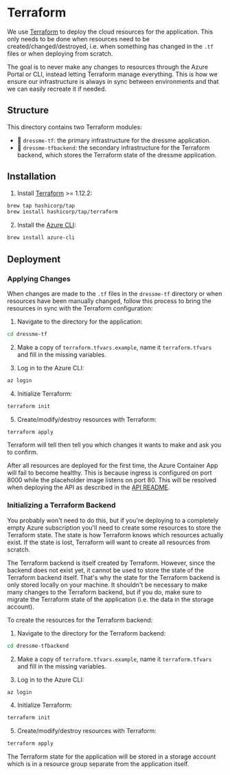 # Terraform

We use [Terraform](https://www.terraform.io/) to deploy the cloud resources for the application. This only needs to be done when resources need to be created/changed/destroyed, i.e. when something has changed in the `.tf` files or when deploying from scratch.

The goal is to never make any changes to resources through the Azure Portal or CLI, instead letting Terraform manage everything. This is how we ensure our infrastructure is always in sync between environments and that we can easily recreate it if needed.

## Structure

This directory contains two Terraform modules:

- 📁 `dressme-tf`: the primary infrastructure for the dressme application.
- 📁 `dressme-tfbackend`: the secondary infrastructure for the Terraform backend, which stores the Terraform state of the dressme application.

## Installation

1. Install [Terraform](https://developer.hashicorp.com/terraform/install?product_intent=terraform) >= 1.12.2:

```bash
brew tap hashicorp/tap
brew install hashicorp/tap/terraform
```

2. Install the [Azure CLI](https://learn.microsoft.com/en-us/cli/azure/install-azure-cli):

```bash
brew install azure-cli
```

## Deployment

### Applying Changes

When changes are made to the `.tf` files in the `dressme-tf` directory or when resources have been manually changed, follow this process to bring the resources in sync with the Terraform configuration:

1. Navigate to the directory for the application:

```bash
cd dressme-tf
```

2. Make a copy of `terraform.tfvars.example`, name it `terraform.tfvars` and fill in the missing variables.

3. Log in to the Azure CLI:

```bash
az login
```

4. Initialize Terraform:

```bash
terraform init
```

5. Create/modify/destroy resources with Terraform:

```bash
terraform apply
```

Terraform will tell then tell you which changes it wants to make and ask you to confirm.

After all resources are deployed for the first time, the Azure Container App will fail to become healthy. This is because ingress is configured on port 8000 while the placeholder image listens on port 80. This will be resolved when deploying the API as described in the [API README](../api/README.md#deployment).

### Initializing a Terraform Backend

You probably won't need to do this, but if you're deploying to a completely empty Azure subscription you'll need to create some resources to store the Terraform state. The state is how Terraform knows which resources actually exist. If the state is lost, Terraform will want to create all resources from scratch.

The Terraform backend is itself created by Terraform. However, since the backend does not exist yet, it cannot be used to store the state of the Terraform backend itself. That's why the state for the Terraform backend is only stored locally on your machine. It shouldn't be necessary to make many changes to the Terraform backend, but if you do, make sure to migrate the Terraform state of the application (i.e. the data in the storage account).

To create the resources for the Terraform backend:

1. Navigate to the directory for the Terraform backend:

```bash
cd dressme-tfbackend
```

2. Make a copy of `terraform.tfvars.example`, name it `terraform.tfvars` and fill in the missing variables.

3. Log in to the Azure CLI:

```bash
az login
```

4. Initialize Terraform:

```bash
terraform init
```

5. Create/modify/destroy resources with Terraform:

```bash
terraform apply
```

The Terraform state for the application will be stored in a storage account which is in a resource group separate from the application itself.
